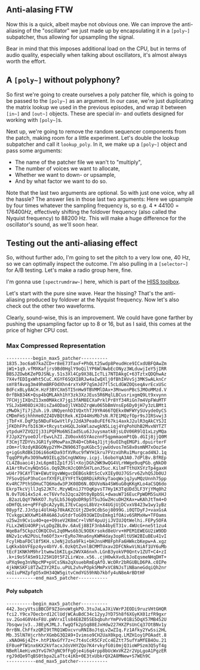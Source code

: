## Anti-alasing FTW

Now this is a quick, albeit maybe not obvious one. We can improve the anti-aliasing of the "oscillator" we just made up by encapsulating it in a `[poly~]` subpatcher, thus allowing for upsampling the signal.

Bear in mind that this imposes additional load on the CPU, but in terms of audio quality, especially when talking about oscillators, it's almost always worth the effort.

## A `[poly~]` without polyphony?

So first we're going to create ourselves a poly patcher file, which is going to be passed to the `[poly~]` as an argument. In our case, we're just duplicating the matrix lookup we used in the previous episodes, and wrap it between `[in~]` and `[out~]` objects. These are special in- and outlets designed for working with `[poly~]`s.

Next up, we're going to remove the random sequencer components from the patch, making room for a little experiment. Let's double the lookup subpatcher and call it `lookup_poly`. In it, we make up a `[poly~]` object and pass some arguments:

- The name of the patcher file we wan't to "multiply",
- The number of voices we want to allocate,
- Whether we want to down- or upsample,
- And by what factor we want to do so.

Note that the last two arguments are optional. So with just one voice, why all the hassle? The answer lies in those last two arguments: Here we upsample by four times whatever the sampling frequency is, so e.g. $4 * 44100 = 176400 Hz$, effectively shifting  the foldover frequency (also called the Nyquist frequency) to 88200 Hz. This will make a huge difference for the oscillator's sound, as we'll soon hear.

## Testing out the anti-aliasing effect

So, without further ado, I'm going to set the pitch to a very low one, 40 Hz, so we can optimally inspect the outcome. I'm also pulling in a `[selector~]` for A/B testing. Let's make a radio group here, fine.

I'm gonna use `[spectrumdraw~]` here, which is part of the [HISS toolbox](http://eprints.hud.ac.uk/id/eprint/14897/). 

Let's start with the pure sine wave. Hear the hissing? That's the anti-aliasing produced by foldover at the Nyquist frequency.  Now let's also check out the other two waveforms.

Clearly, sound-wise, this is an improvement. We could have gone farther by pushing the upsampling factor up to 8 or 16, but as I said, this comes at the price of higher CPU cost.

### Max Compressed Representation

```
----------begin_max5_patcher----------
1835.3oc6a07kaZCD+r8eE73TaxF+PhOLt25wdp8PeudHce9ICxdUBFQAwZm
jW1+1q9.vfMXKafjrs9Bd0HglY9oQilYP6WlNwbEcONyz3WLduwjIeY5jIRR
BBSJZOwbKZePDJSNLy.51s3Xl4Cp9X38LIcTLi7NTDAkgC+63TztxQDQhwAz
7X4vfEDIgxWht5CuC.KGYF6SQXI8RJw4aIwQXlj0fBhIHVvSj3MKSwALknCr
smY8fAvag3m49hmBRFOdXhn4rxYxRP7qSmJd7fl5cLdGWZOQseqAvrEcxUSc
BdFcxBLy8ACH.HzF3BYCXm5TI5nHw9TBVMMlDAx+3MnwonPBcSJMOoMMzd.V
0rfBkB34K+Qsp4bQMLAkh1hY3zk3XzJEus5R6MqlLBCusrixgmQ9Lt9xvynn
7FCHjjIXQnZ13xm0MAkcX7jgi3fAM8ECXaPrklPr8Yf34RiGn7m4VpFWuMTF
YSLJxbH08DiHJ8isZa4ODadjlVKbDZrqWu065bBmVnsEp6Dy0jH7y3zLBMt1
zMwDkjTi7jZuh.i9.UNQyenhDIVQxthTJ9YR466TQEkx0WFWYySUvydeOyCS
CMDmFmSjhhhHe0ZZ4DVBQtRek.KID44HsMb7sN.R7E1MQzfOpr9sJIRSvwj3
jTbF+X.DqP3p5NDuFkGwVtlFyJ2dA3Pea8uFEf67ki4axkJ2ulR3qAkCYSJI
jFKDhFPsfbI63K+tRcystxHGQLJokWlazwgkN5Liqj4YqPohUhB2MvxNYTZT
ytpduH7ZVQ2Ij33iPQFMo6NSIad5Lu6JJuysmatk8jsLOV06R9lQ1xLzyMQa
FJJpX2YyoeOJlrEwvLhZI.ZU0oxk6SYAoznnF5qpmmaomPtQb.dGIj8jjQ0M
F3CmjTZDYVsJGR1fyXMowPaxZR4D+CbR4qJ1jtj6uOIhqEMGPi.dpuirterF
zOm+rl9zdyKBGONyp2YM+ZN9063TguKGbc5jywUdvos7mS8x0smNM7xOozSe
g+igGsRdBkIO6i66oKDa93fXVRuc9fWYH1kru7FVzxUhRu1Murgcad4NJ.1q
TqqOPXyRv3O9hwN9IELg2bCngUWXmy.icpj.l6oboYqA3A0.7dPlBv.BfREp
CL4Z8uaoi4jJxL6pm81Zp1fJSl+XojDGh2WK9wQG4VLrHWge9uqPGb.gNkD0
A1ArtRvCnyNQn5Gs.Oq9ZRcHJcQ0h5H7LonJ5uc.KilmFTthUXSYzTp4gaxH
wU4r79CAYTlW+EWutVgvWWgvcDEBGskBtScCvXIEy0UJ7GSrv6ZvhQSJb0UJ
7FSovQSoP3hoConfXYEFLEYYFtTkQ8RDikRVkyTaoqWxjqJyuMQzUnnh75pp
Kv4RC7PthSOHuCTQ6Hadw3PJK08D6N.0DUVoNa4SW6uG0qKKgKLo4aCSQ6do
EkrpTkcVjllJqS2JKTc.MzyWEniJ7YOqKpvsT7Hy1K3TqUDd3LF3YjYMq0h2
N.0vTU614x5z4.ecT6Vvfo32qca20t0yBpbSL+dwauW716EucPpWDM5SuXHJ
.B2azLQqY7WkKO7.hySLb5J6qQoDR9p5T5u3GwZHcuDH2KAx+wKAhJtTm4+O
oDHfQLse+qPFFqDcA2yy8LI7EvCapsL8bVz+X4UGjUjDCvxV8423w1wy1yBz
08ypfZ.JJn5pi4UlH4p70kAKZCGtjZDe9CdbSoj8099G.i0QTDyFJ+vaxGsA
TCvkgpLWXXwM14R46A6JuGtdrToG093GWIDsEmkg1fOAiv6SRMxHw+TFOams
u25w2n9Cviu4O+qe+O9seV2K8mCr+lVNf4puUjiJVIUJQtWelhi.FEPy5OFA
FLLx2WEU4ORPjvLpDgZBL0v.6AvEj8BIF3nbA4byET31v.4WUcG+ne5t1zu4
WqeBaf5CkpzCOKQCOvL2q0Mws6b3L9OEKrsokd8eUrv+HPEM1EWEGU2iW9DD
8N2v1cvN2PUsLfm6Of3x+rEyRo7Hna6nyKWM4day3opRltUSW2BIuBEu41vI
FcylHbaFDCl8f5KH.sJeNj2o5a9Fki+bHJnsHM8FphFa6HWkcbKepw+A.xgz
LqKkxbbVFEpz4yv4bYV.6.0zkQtZvnlBCMMTUxav2DFCNkwViNiAf1UY6uMb
tEcF1KNKhM9hr1twmw1bKILgx2WVXA6nxh.LGnB3yokVP0Qntv1ZUT+C4+zI
.k+i9oSfASm91J25H10t5F2LirWze.x56..cjH0wkXvdLbJoEqsmeNHqDHT+
uPXq9eg3nVNpcMP+pVCsSNa2qXsuebRmEqAfO.WcORr2bRGUBLD6PA.c0IPe
4jkNKSKFi8TZwZ3Y2RIu.uPUL2vhvPOpkSMmPxVC8NJsTiNBaneGdqiQh2nr
xoIiuPHZpfgO5xOH34QW5gitvCmdYG59hNb7kbfy4uN8eArBDtHF
-----------end_max5_patcher-----------
```

#### Poly subpatch

```
----------begin_max5_patcher----------
442.3ocyVtsiBBCDF9Z3onoWtgkPO.3tuJaLaJXiVWrPJEODi9ruzVHtGHQR
fci2.Y9cx7Oecbrd12ClUdjWCAuBdC34c12yyJYD75h8f6XGyKX01zfR9gxr
sv.2Go4G0V4xF8U.pWVrxIls84E8Z05SEbqbuhrYmPVv01Bi5DqX57MB452U
7bsqwvjv3..J8EyKJMLJ.fwgQfk2pSq88EJxHdw227HXZPsUnCq37OtBNv1y
0rrBN.ChFfxzQRI9tTRQ1WDxcvruRNI8oJtqLvZwZIq.Fz1Afky2YwSsi2HL
Mb.3SlN7HjcrhhrXGmbG3Q2A9+Ivimso9CH2UaX0kpq.LMZH1oy1POAadt.8
.xNAOH6j4Zt+.htP1NxGfY7z+c7t4sCcR5CFzCc4EZtt75ufYaMfEB4Ou.21
EF8uePTW1nx6KX2kVfacxJdsVHYZQo7K4rvkyfG0i0mjQ3ioWPSzm3Q5yT4g
NBeRlAeHivm3YvG7H7gNC9fFgOje4i6q4rpp8bUcWxVKZ2r2VpLgoA1PgzER
rgJ9dQe9TqBS0tbpa2LaTtc4iKb+0E3txUbkrQX2A8MNew+S7WEh9C
-----------end_max5_patcher-----------
```